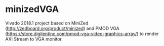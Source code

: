 # minizedVGA
Vivado 2018.1 project based on MiniZed (http://zedboard.org/product/minized) and PMOD VGA (https://store.digilentinc.com/pmod-vga-video-graphics-array/) to render AXI Stream to VGA monitor.
